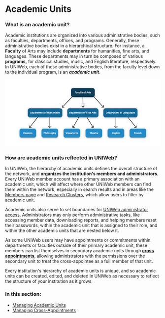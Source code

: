 # Academic Units

### What is an academic unit?

Academic institutions are organized into various administrative bodies, such as faculties, departments, offices, and programs. Generally, these administrative bodies exist in a hierarchical structure. For instance, a **Faculty** of Arts may include **departments** for humanities, fine arts, and languages. These departments may in turn be composed of various **programs,** for classical studies, music, and English literature, respectively. In UNIWeb, each of these administrative bodies, from the faculty level down to the individual program, is an _**academic unit**_. 

![](../../.gitbook/assets/frame-2.png)

### How are academic units reflected in UNIWeb?

In UNIWeb, the hierarchy of academic units defines the overall structure of the network, and **organizes the institution's members and administrators**. Every UNIWeb member account has a primary association with an academic unit, which will affect where other UNIWeb members can find them within the network, especially in search results and in areas like the [Members page](../../introduction/feature-overview/navigating-uniweb.md#the-members-page) and [Research Clusters](../../networking-on-uniweb/research-clusters/), which allow users to filter by academic unit.

Academic units also serve to set boundaries for [UNIWeb administrator access](../access-control/managing-administrator-roles-and-permissions.md). Administrators may only perform administrative tasks, like accessing member data, downloading reports, and helping members reset their passwords, within the academic unit that is assigned to their role, and within the other academic units that are nested below it.

As some UNIWeb users may have appointments or commitments within departments or faculties outside of their primary academic unit, these members can list themselves in secondary academic units through [**cross appointments**](cross-appointments.md), allowing administrators with the permissions over the secondary unit to treat the cross-appointee as a full member of that unit.

Every institution's hierarchy of academic units is unique, and so academic units can be created, edited, and deleted in UNIWeb as necessary to reflect the structure of your institution as it grows.

### In this section:

* [Managing Academic Units](managing-academic-units.md)
* [Managing Cross-Appointments](cross-appointments.md)

